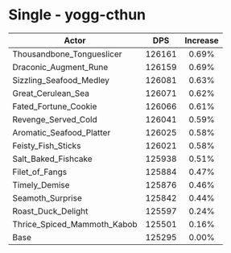 # Single - yogg-cthun
| Actor | DPS | Increase |
|---|:---:|:---:|
|Thousandbone_Tongueslicer|126161|0.69%|
|Draconic_Augment_Rune|126159|0.69%|
|Sizzling_Seafood_Medley|126081|0.63%|
|Great_Cerulean_Sea|126071|0.62%|
|Fated_Fortune_Cookie|126066|0.61%|
|Revenge_Served_Cold|126041|0.59%|
|Aromatic_Seafood_Platter|126025|0.58%|
|Feisty_Fish_Sticks|126021|0.58%|
|Salt_Baked_Fishcake|125938|0.51%|
|Filet_of_Fangs|125884|0.47%|
|Timely_Demise|125876|0.46%|
|Seamoth_Surprise|125842|0.44%|
|Roast_Duck_Delight|125597|0.24%|
|Thrice_Spiced_Mammoth_Kabob|125501|0.16%|
|Base|125295|0.00%|
